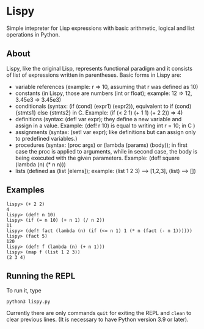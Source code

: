 # Lispy

Simple intepreter for Lisp expressions with basic arithmetic, logical and list operations in Python. 

## About
Lispy, like the original Lisp, represents functional paradigm and it consists of list of expressions written in parentheses. 
Basic forms in Lispy are:
-  variable references (example: r => 10, assuming that r was defined as 10)
-  constants (in Lispy, those are numbers (int or float); example: 12 => 12, 3.45e3 => 3.45e3)
-  conditionals (syntax: (if (cond) (expr1) (expr2)), equivalent to if (cond) {stmts1} else {stmts2} in C. Example:  (if (< 2 1) (+ 1 1) (+ 2 2)) => 4)
-  definitions (syntax: (def! var expr); they define a new variable and assign in a value. Example: (def! r 10) is equal to writing int r = 10; in C )
-  assignments (syntax: (set! var expr); like definitions but can assign only to predefined variables.)
-  procedures (syntax: (proc args) or (lambda (params) (body)); in first case the proc is applied to arguments, while in second case, the body is being executed with the given parameters. Example: (def! square (lambda (n) (* n n)))
-  lists (defined as (list [elems]); example: (list 1 2 3) --> [1,2,3], (list) --> [])

## Examples

```
lispy> (+ 2 2)
4
lispy> (def! n 10)
lispy> (if (= n 10) (+ n 1) (/ n 2))
11
lispy> (def! fact (lambda (n) (if (<= n 1) 1 (* n (fact (- n 1))))))
lispy> (fact 5)
120
lispy> (def! f (lambda (n) (+ n 1)))
lispy> (map f (list 1 2 3))
(2 3 4)
```

## Running the REPL
To run it, type
```
python3 lispy.py
```
Currently there are only commands ```quit``` for exiting the REPL and ```clean``` to clear previous lines.
(It is necessary to have Python version 3.9 or later).
